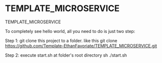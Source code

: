 # TEMPLATE_MICROSERVICE
TEMPLATE_MICROSERVICE

To completely see hello world, all you need to do is just two step:

Step 1:
git clone this project to a folder. like this
git clone https://github.com/Template-EthanFavoriate/TEMPLATE_MICROSERVICE.git


Step 2:
execute start.sh at folder's root directory
sh ./start.sh

